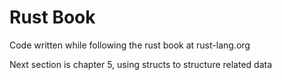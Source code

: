 # Rust Book

Code written while following the rust book at rust-lang.org

Next section is chapter 5, using structs to structure related data
